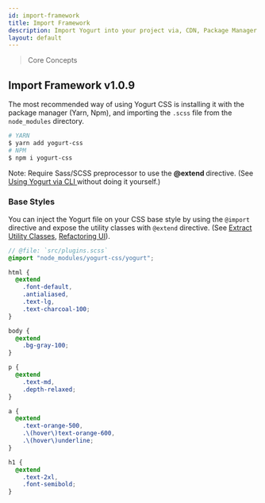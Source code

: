 ```yaml
---
id: import-framework
title: Import Framework
description: Import Yogurt into your project via, CDN, Package Manager or CLI.
layout: default
---
```


> Core Concepts

## Import Framework <span class="ml-1 px-2 py-1 text-sm text-gray-600 (dark)text-charcoal-100 bg-gray-300 (dark)bg-gray-600">v1.0.9</span>

The most recommended way of using Yogurt CSS is installing it with the package manager (Yarn, Npm), and importing the `.scss` file from the `node_modules` directory.

```bash
# YARN
$ yarn add yogurt-css
# NPM
$ npm i yogurt-css
```

<y class="my-4 mx-4 p-3 border-l-8 border-orange-600 text-sm text-orange-600 (dark)text-orange-500 bg-orange-200 (dark)bg-orange-900">
  <span class="pr-1 font-semibold">
    Note:
  </span>
  Require Sass/SCSS preprocessor to use the
  <strong>
    @extend
  </strong>
  directive. (See
  <a href="/installation/#using-yogurt-via-cli">
    Using Yogurt via CLI
  </a> without doing it yourself.)
</y>

### Base Styles

You can inject the Yogurt file on your CSS base style by using the `@import` directive and expose the utility classes with `@extend` directive. (See [Extract Utility Classes](/extract-utility-classes/), [Refactoring UI](/refactoring-ui/)).

```scss
// @file: `src/plugins.scss`
@import "node_modules/yogurt-css/yogurt";

html {
  @extend
    .font-default,
    .antialiased,
    .text-lg,
    .text-charcoal-100;
}

body {
  @extend
    .bg-gray-100;
}

p {
  @extend
    .text-md,
    .depth-relaxed;
}

a {
  @extend
    .text-orange-500,
    .\(hover\)text-orange-600,
    .\(hover\)underline;
}

h1 {
  @extend
    .text-2xl,
    .font-semibold;
}
```

